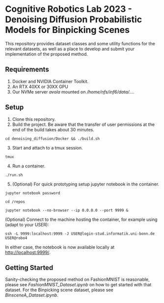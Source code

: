 # Cognitive Robotics Lab 2023 - Denoising Diffusion Probabilistic Models for Binpicking Scenes

This repository provides dataset classes and some utility functions for the relevant datasets, as well as a place to develop and submit your implementation of the proposed method.

## Requirements

1. Docker and NVIDIA Container Toolkit.
2. An RTX 40XX or 30XX GPU
3. Our NVMe server *avola* mounted on */home/nfs/inf6/data/...*.

## Setup

1. Clone this repository.
2. Build the project. Be aware that the transfer of user permissions at the end of the build takes about 30 minutes.
```console
cd denoising_diffusion/Docker && ./build.sh
```
3. Start and attach to a tmux session.
```console
tmux
```
4. Run a container.
```console
./run.sh
```
5. (Optional) For quick prototyping setup jupyter notebook in the container.
```console
jupyter notebook password
```
```console
cd /repos
```
```console
jupyter notebook --no-browser --ip 0.0.0.0 --port 9999 &
```
(Optional) Connect to the machine hosting the container, for example using (adapt to your USER):
```console
ssh -L 9999:localhost:9999 -J USER@login-stud.informatik.uni-bonn.de USER@robo4
```
In either case, the notebook is now available locally at [http://localhost:9999/](http://localhost:9999/).

## Getting Started

Sanity-checking the proposed method on FashionMNIST is reasonable, please see *FashionMNIST_Dataset.ipynb* on how to get started with that dataset. For the Binpicking scene dataset, please see *BinsceneA_Dataset.ipynb*.
